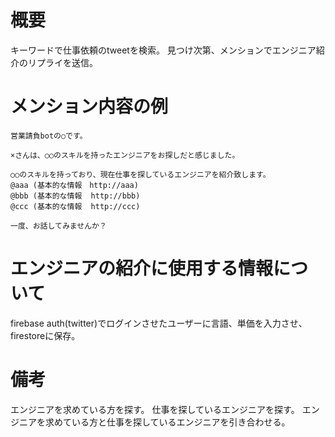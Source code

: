 # 概要

キーワードで仕事依頼のtweetを検索。
見つけ次第、メンションでエンジニア紹介のリプライを送信。

# メンション内容の例

```
営業請負botの○です。

×さんは、○○のスキルを持ったエンジニアをお探しだと感じました。

○○のスキルを持っており、現在仕事を探しているエンジニアを紹介致します。
@aaa (基本的な情報　http://aaa)
@bbb (基本的な情報  http://bbb)
@ccc (基本的な情報  http://ccc)

一度、お話してみませんか？
```

# エンジニアの紹介に使用する情報について

firebase auth(twitter)でログインさせたユーザーに言語、単価を入力させ、firestoreに保存。

# 備考

エンジニアを求めている方を探す。
仕事を探しているエンジニアを探す。
エンジニアを求めている方と仕事を探しているエンジニアを引き合わせる。